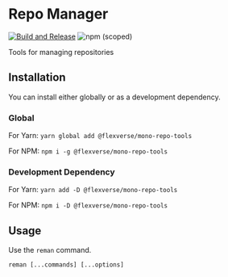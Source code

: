 # Repo Manager

[![Build and Release](https://github.com/amirmohsen/mono-repo-tools/actions/workflows/main-build-release.yaml/badge.svg)](https://github.com/amirmohsen/mono-repo-tools/actions/workflows/main-build-release.yaml) ![npm (scoped)](https://img.shields.io/npm/v/@flexverse/mono-repo-tools)

Tools for managing repositories

## Installation

You can install either globally or as a development dependency.

### Global

For Yarn: `yarn global add @flexverse/mono-repo-tools`

For NPM: `npm i -g @flexverse/mono-repo-tools`

### Development Dependency

For Yarn: `yarn add -D @flexverse/mono-repo-tools`

For NPM: `npm i -D @flexverse/mono-repo-tools`

## Usage

Use the `reman` command.

```
reman [...commands] [...options]
```
